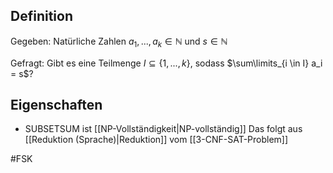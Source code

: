 ## Definition
Gegeben: Natürliche Zahlen $a_1, ..., a_k \in \mathbb{N}$ und $s \in \mathbb{N}$

Gefragt: Gibt es eine Teilmenge $I \subseteq \{1, ..., k\}$, sodass $\sum\limits_{i \in I} a_i = s$?


## Eigenschaften
- SUBSETSUM ist [[NP-Vollständigkeit|NP-vollständig]]
Das folgt aus [[Reduktion (Sprache)|Reduktion]] vom [[3-CNF-SAT-Problem]]

#FSK 